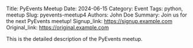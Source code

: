 Title: PyEvents Meetup
Date: 2024-06-15
Category: Event
Tags: python, meetup
Slug: pyevents-meetup4
Authors: John Doe
Summary: Join us for the next PyEvents meetup!
Signup_link: https://signup.example.com
Original_link: https://original.example.com

This is the detailed description of the PyEvents meetup.
